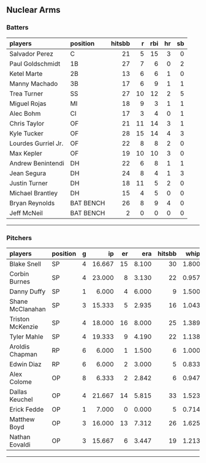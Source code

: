 ## Nuclear Arms

### Batters

 
|players             |position  | hitsbb|  r| rbi| hr| sb| 
|:-------------------|:---------|------:|--:|---:|--:|--:| 
|Salvador Perez      |C         |     21|  5|  15|  3|  0| 
|Paul Goldschmidt    |1B        |     27|  7|   6|  0|  2| 
|Ketel Marte         |2B        |     13|  6|   6|  1|  0| 
|Manny Machado       |3B        |     17|  6|   9|  1|  1| 
|Trea Turner         |SS        |     27| 10|  12|  2|  5| 
|Miguel Rojas        |MI        |     18|  9|   3|  1|  1| 
|Alec Bohm           |CI        |     17|  3|   4|  0|  1| 
|Chris Taylor        |OF        |     21| 11|  14|  3|  1| 
|Kyle Tucker         |OF        |     28| 15|  14|  4|  3| 
|Lourdes Gurriel Jr. |OF        |     22|  8|   8|  2|  0| 
|Max Kepler          |OF        |     19| 10|  10|  3|  0| 
|Andrew Benintendi   |DH        |     22|  6|   8|  1|  1| 
|Jean Segura         |DH        |     24|  8|   4|  1|  3| 
|Justin Turner       |DH        |     18| 11|   5|  2|  0| 
|Michael Brantley    |DH        |     15|  4|   5|  0|  0| 
|Bryan Reynolds      |BAT BENCH |     26|  8|   9|  4|  0| 
|Jeff McNeil         |BAT BENCH |      2|  0|   0|  0|  0| 


* * *

### Pitchers

 
|players          |position |  g|     ip| er|   era| hitsbb|  whip| so|  w| sv| 
|:----------------|:--------|--:|------:|--:|-----:|------:|-----:|--:|--:|--:| 
|Blake Snell      |SP       |  4| 16.667| 15| 8.100|     30| 1.800| 28|  0|  0| 
|Corbin Burnes    |SP       |  4| 23.000|  8| 3.130|     22| 0.957| 32|  0|  0| 
|Danny Duffy      |SP       |  1|  6.000|  4| 6.000|      9| 1.500|  8|  0|  0| 
|Shane McClanahan |SP       |  3| 15.333|  5| 2.935|     16| 1.043| 17|  2|  0| 
|Triston McKenzie |SP       |  4| 18.000| 16| 8.000|     25| 1.389| 25|  0|  0| 
|Tyler Mahle      |SP       |  4| 19.333|  9| 4.190|     22| 1.138| 16|  2|  0| 
|Aroldis Chapman  |RP       |  6|  6.000|  1| 1.500|      6| 1.000|  8|  2|  3| 
|Edwin Diaz       |RP       |  6|  6.000|  2| 3.000|      5| 0.833|  9|  0|  4| 
|Alex Colome      |OP       |  8|  6.333|  2| 2.842|      6| 0.947|  8|  1|  0| 
|Dallas Keuchel   |OP       |  4| 21.667| 14| 5.815|     33| 1.523| 13|  3|  0| 
|Erick Fedde      |OP       |  1|  7.000|  0| 0.000|      5| 0.714|  4|  1|  0| 
|Matthew Boyd     |OP       |  3| 16.000| 13| 7.312|     26| 1.625| 18|  0|  0| 
|Nathan Eovaldi   |OP       |  3| 15.667|  6| 3.447|     19| 1.213| 17|  2|  0| 


* * *


